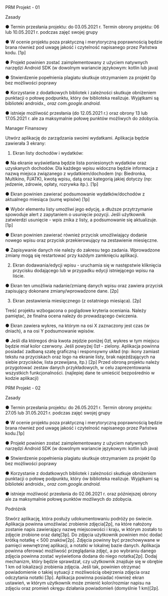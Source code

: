 PRM Projekt - 01

Zasady

● Termin przesłania projektu: do 03.05.2021 r.
Termin obrony projektu: 06 lub 10.05.2021 r. podczas zajęć swojej grupy

● W ocenie projektu poza praktyczną i merytoryczną poprawnością będzie brana
również pod uwagę jakość i czytelność napisanego przez Państwa kodu. [1p]

● Projekt powinien zostać zaimplementowany z użyciem natywnych narzędzi Android
SDK (w dowolnym wariancie językowym: kotlin lub java)

● Stwierdzenie popełnienia plagiatu skutkuje otrzymaniem za projekt 0p bez
możliwości poprawy

● Korzystanie z dodatkowych bibliotek i zależności skutkuje obniżeniem punktacji o
połowę podpunktu, który ów biblioteka realizuje. Wyjątkami są biblioteki androidx.*,
oraz com.google.android.*

● istnieje możliwość przesłania (do 12.05.2021 r.) oraz obrony 13 lub 17.05.2021 r. ale
za maksymalnie połowę punktów możliwych do zdobycia.

Manager Finansowy

Utwórz aplikację do zarządzania swoimi wydatkami.
Aplikacja będzie zawierała 3 ekrany:
1. Ekran listy dochodów i wydatków:

● Na ekranie wyświetlana będzie lista poniesionych wydatków oraz uzyskanych
dochodów. Dla każdego wpisu widoczna będzie informacja z nazwą miejsca
związanego z wydatkiem/dochodem (np: Biedronka, Multikino, PJATK), kwotą
wpisu, datą oraz kategorią jakiej dotyczy (np: jedzenie, zdrowie, opłaty, rozrywka
itp.). [1p]

● Ekran powinien zawierać podsumowanie wydatków/dochodów z aktualnego
miesiąca (sumę wpisów) [1p]

● Wybór elementu listy umożliwi jego edycję, a dłuższe przytrzymanie spowoduje
alert z zapytaniem o usunięcie pozycji. Jeśli użytkownik zatwierdzi usunięcie -
wpis znika z listy, a podsumowanie się aktualizuje. [1p]

● Ekran powinien zawierać również przycisk umożliwiający dodanie nowego wpisu
oraz przycisk przekierowujący na zestawienie miesięczne.

● Zapisywanie danych nie należy do zakresu tego zadania. Wprowadzone zmiany
mogą się restartować przy każdym zamknięciu aplikacji.

2. Ekran dodawania/edycji wpisu - uruchamia się w następstwie kliknięcia przycisku
dodającego lub w przypadku edycji istniejącego wpisu na liście.

● Ekran ten umożliwia nadanie/zmianę danych wpisu oraz zawiera przycisk
zapisujący dokonane zmiany/wprowadzone dane. [2p]

3. Ekran zestawienia miesięcznego (z ostatniego miesiąca). [2p]

Treść projektu wzbogacona o poglądowe kryteria oceniania. Należy pamiętać, że finalna
ocena należy do prowadzącego ćwiczenia.

● Ekran zawiera wykres, na którym na osi X zaznaczony jest czas (w dniach), a na
osi Y podsumowanie wpisów.

● Jeśli dla któregoś dnia kwota zejdzie poniżej 0zł, wykres w tym miejscu będzie
miał kolor czerwony. Jeśli powyżej 0zł - zielony.
Aplikacja powinna posiadać zadbaną szatę graficzną i responsywny układ (np: ikony zamiast
tekstu na przyciskach oraz logo na ekranie listy, brak najeżdżających na siebie przycisków,
lista przewijana, itp.) [2p]
Przed obroną projektu należy przygotować zestaw danych przykładowych, w celu
zaprezentowania wszystkich funkcjonalności. (najlepiej dane te umieścić bezpośrednio w
kodzie aplikacji)


PRM Projekt - 02

Zasady

● Termin przesłania projektu: do 26.05.2021 r.
Termin obrony projektu: 27.05 lub 31.05.2021 r. podczas zajęć swojej grupy

● W ocenie projektu poza praktyczną i merytoryczną poprawnością będzie brana
również pod uwagę jakość i czytelność napisanego przez Państwa kodu.[1p]

● Projekt powinien zostać zaimplementowany z użyciem natywnych narzędzi Android
SDK (w dowolnym wariancie językowym: kotlin lub java)

● Stwierdzenie popełnienia plagiatu skutkuje otrzymaniem za projekt 0p bez
możliwości poprawy

● Korzystanie z dodatkowych bibliotek i zależności skutkuje obniżeniem punktacji o
połowę podpunktu, który ów biblioteka realizuje. Wyjątkami są biblioteki androidx.*,
oraz com.google.android.*

● istnieje możliwość przesłania do 02.06.2021 r. oraz późniejszej obrony ale za
maksymalnie połowę punktów możliwych do zdobycia.

Podróżnik

Stwórz aplikację, która posłuży udokumentowaniu podróży po świecie. Aplikacja powinna
umożliwiać zrobienie zdjęcia[2p], na które nałożony zostanie napis zawierający nazwę
miejscowości i kraju, w którym zostało to zdjęcie zrobione oraz datę[3p]. Do zdjęcia
użytkownik powinien móc dodać krótką notatkę < 500 znaków[2p].
Zdjęcia powinny być przechowywane w pamięci wewnętrznej aplikacji, a notatki w lokalnej
bazie danych. Aplikacja powinna oferować możliwość przeglądania zdjęć, a po wybraniu
danego zdjęcia powinna zostać wyświetlona dodana do niego notatka[2p].
Dodaj mechanizm, który będzie sprawdzał, czy użytkownik znajduje się w obrębie 1 km od
lokalizacji zrobienia zdjęcia. Jeśli tak, powinien otrzymać powiadomienie o takiej sytuacji z
możliwością obejrzenia zdjęcia oraz odczytania notatki
[3p].
Aplikacja powinna posiadać również ekran ustawień, w którym użytkownik może zmienić
kolor/rozmiar napisu na zdjęciu oraz promień okręgu działania powiadomień (domyślnie 1
km)[2p].

